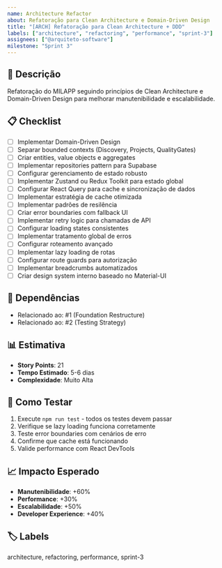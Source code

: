 ```yaml
---
name: Architecture Refactor
about: Refatoração para Clean Architecture e Domain-Driven Design
title: "[ARCH] Refatoração para Clean Architecture + DDD"
labels: ["architecture", "refactoring", "performance", "sprint-3"]
assignees: ["@arquiteto-software"]
milestone: "Sprint 3"
---
```


## 🎯 Descrição
Refatoração do MILAPP seguindo princípios de Clean Architecture e Domain-Driven Design para melhorar manutenibilidade e escalabilidade.

## 📋 Checklist
- [ ] Implementar Domain-Driven Design
- [ ] Separar bounded contexts (Discovery, Projects, QualityGates)
- [ ] Criar entities, value objects e aggregates
- [ ] Implementar repositories pattern para Supabase
- [ ] Configurar gerenciamento de estado robusto
- [ ] Implementar Zustand ou Redux Toolkit para estado global
- [ ] Configurar React Query para cache e sincronização de dados
- [ ] Implementar estratégia de cache otimizada
- [ ] Implementar padrões de resilência
- [ ] Criar error boundaries com fallback UI
- [ ] Implementar retry logic para chamadas de API
- [ ] Configurar loading states consistentes
- [ ] Implementar tratamento global de erros
- [ ] Configurar roteamento avançado
- [ ] Implementar lazy loading de rotas
- [ ] Configurar route guards para autorização
- [ ] Implementar breadcrumbs automatizados
- [ ] Criar design system interno baseado no Material-UI

## 🔗 Dependências
- Relacionado ao: #1 (Foundation Restructure)
- Relacionado ao: #2 (Testing Strategy)

## 📊 Estimativa
- **Story Points**: 21
- **Tempo Estimado**: 5-6 dias
- **Complexidade**: Muito Alta

## 🧪 Como Testar
1. Execute `npm run test` - todos os testes devem passar
2. Verifique se lazy loading funciona corretamente
3. Teste error boundaries com cenários de erro
4. Confirme que cache está funcionando
5. Valide performance com React DevTools

## 📈 Impacto Esperado
- **Manutenibilidade**: +60%
- **Performance**: +30%
- **Escalabilidade**: +50%
- **Developer Experience**: +40%

## 🏷️ Labels
architecture, refactoring, performance, sprint-3 